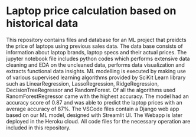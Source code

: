 # Laptop price calculation based on historical data

This repository contains files and database for an ML project that preidcts the price of laptops using previous sales data. The data base consists of information about laptop brands, laptop specs and their actual prices.
The jupyter notebook file includes python codes which performs extensive data cleaning and EDA on the uncleaned data, performs data visualization and extracts functional data insights. 
ML modelling is executed by making use of various supervised learning algorithms provided by SciKit Learn library such as LinearRegression, LassoRegression, RidgeRegression, DecisionTreeRegressor and RandomForest. Of all the algorithms used RanomForestRegressor came with the highest accuracy. The model had an accuracy score of 0.87 and was able to predict the laptop prices with an average accuracy of 87%.
The VSCode files contain a Django web app based on our ML model, designed with Streamlit UI. The Webapp is later deployed in the Heroku cloud. All code files for the necessary operation are included in this repository.
